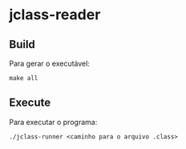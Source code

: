 # jclass-reader

## Build

Para gerar o executável:

```
make all
```

## Execute

Para executar o programa:

```
./jclass-runner <caminho para o arquivo .class>
```